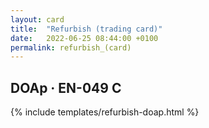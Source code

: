 ```yaml
---
layout: card
title:  "Refurbish (trading card)"
date:   2022-06-25 08:44:00 +0100
permalink: refurbish_(card)
---
```


## DOAp &middot; EN-049 C

{% include templates/refurbish-doap.html %}